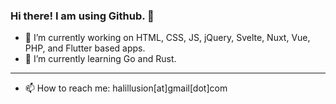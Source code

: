 ### Hi there! I am using Github. 👋

- 🔭 I’m currently working on HTML, CSS, JS, jQuery, Svelte, Nuxt, Vue, PHP, and Flutter based apps.
- 🌱 I’m currently learning Go and Rust.
- ---
- 📫 How to reach me: halillusion[at]gmail[dot]com

<!--
**halillusion/halillusion** is a ✨ _special_ ✨ repository because its `README.md` (this file) appears on your GitHub profile.

Here are some ideas to get you started:

- 🔭 I’m currently working on ...
- 🌱 I’m currently learning ...
- 👯 I’m looking to collaborate on ...
- 🤔 I’m looking for help with ...
- 💬 Ask me about ...
- 📫 How to reach me: ...
- 😄 Pronouns: ...
- ⚡ Fun fact: ...
-->
